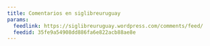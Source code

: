 ```yaml
---
title: Comentarios en siglibreuruguay
params:
  feedlink: https://siglibreuruguay.wordpress.com/comments/feed/
  feedid: 35fe9a54908dd886fa6e822acb88ae8e
---
```

